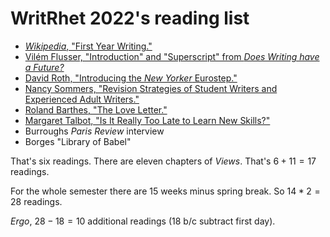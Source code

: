 # WritRhet 2022's reading list

* [*Wikipedia*, "First Year Writing."](https://en.wikipedia.org/wiki/First-year_composition)
* [Vilém Flusser, "Introduction" and "Superscript" from *Does Writing have a Future?*](readings/flusser.pdf)
* [David Roth, "Introducing the *New Yorker* Eurostep."](https://defector.com/introducing-the-new-yorker-eurostep/)
* [Nancy Sommers, "Revision Strategies of Student Writers and Experienced Adult Writers."](readings/sommers.pdf)
* [Roland Barthes, "The Love Letter."](readings/barthes-loveletter.pdf)
* [Margaret Talbot, "Is It Really Too Late to Learn New Skills?"](readings/talbot.pdf)
* Burroughs *Paris Review* interview
* Borges "Library of Babel"

That's six readings. There are eleven chapters of *Views*. That's $6 + 11 = 17$ readings.

For the whole semester there are 15 weeks minus spring break. So $14 \ast 2 = 28$ readings.

*Ergo*, $28 - 18 = 10$ additional readings (18 b/c subtract first day). 

